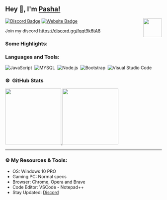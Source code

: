 ## Hey 👋, I'm [Pasha!](https://github.com/Pavlo554)

<img align="right" height="60" width="60" alt="" src="https://cdn.discordapp.com/attachments/756590322921767002/810784341286060062/2314.gif" />

[![Discord Badge](https://img.shields.io/badge/-Discord-0e76a8?style=flat-square&logo=Discord&logoColor=white)](https://discord.gg/fqqt9k6tA8)
[![Website Badge](https://img.shields.io/badge/Website-3b5998?style=flat-square&logo=google-chrome&logoColor=white)](https://nat2k15.xyz)

Join my discord https://discord.gg/fqqt9k6tA8

<!-- <img align="right" height="215" width="325" alt="" src="https://cdn.discordapp.com/attachments/812460010868441178/815411857090543616/Pre_comp_7.gif" /> -->


### Some Highlights:
<!--
- 💻 &nbsp; [FiveM loading screen](https://github.com/NAT2K15/fivem-loading)
- 💻 &nbsp; [PayPal Discord Bot V2](https://github.com/NAT2K15/paypal-bot-v2)
- 💻 &nbsp; [FiveM Ban Checker](https://github.com/NAT2K15/ban-checker)
- 💻 &nbsp; [Google Form to Discord](https://github.com/NAT2K15/form-to-discord)
- 💻 &nbsp; [FiveM Chat Clear](https://github.com/NAT2K15/chat-clear)
-->

### Languages and Tools:
![JavaScript](https://img.shields.io/badge/-JavaScript-333333?style=flat&logo=javascript)&nbsp;
![MYSQL](https://img.shields.io/badge/-MySQL-333333?style=flat&logo=mysql)&nbsp;
![Node.js](https://img.shields.io/badge/-Node.js-333333?style=flat&logo=node.js)&nbsp;
![Bootstrap](https://img.shields.io/badge/-bootstrap-333333?style=flat&logo=bootstrap)&nbsp;
![Visual Studio Code](https://img.shields.io/badge/-Visual%20Studio%20Code-333333?style=flat&logo=visual-studio-code&logoColor=007ACC)&nbsp;

### ⚙️ &nbsp;GitHub Stats

<p align="left">
<a href="https://github.com/Pavlo554">
 <img height="180em" src="https://github-readme-stats-eight-theta.vercel.app/api?username=Pavlo554&show_icons=true&theme=react&include_all_commits=true&count_private=true"/>
  <img height="180em" src="https://github-readme-stats-eight-theta.vercel.app/api/top-langs/?username=Pavlo554&layout=compact&langs_count=8&theme=react"/>
</a>
</p>

---

### ⚙️ My Resources & Tools:

- OS: Windows 10 PRO
- Gaming PC: Normal specs
- Browser: Chrome, Opera and Brave
- Code Editor: VSCode - Notepad++ 
- Stay Updated: [Discord](https://discord.gg/fqqt9k6tA8)


